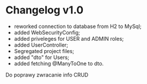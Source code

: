 # Changelog v1.0
- reworked connection to database from H2 to MySql;
- added WebSecurityConfig;
- added priveleges for USER and ADMIN roles;
- added UserController;
- Segregated project files;
- added "dto" for Users;
- added fetching @ManyToOne to dto.


Do poprawy zwracanie info CRUD